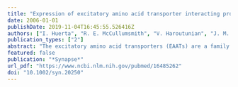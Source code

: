 ```yaml
---
title: "Expression of excitatory amino acid transporter interacting protein transcripts in the thalamus in schizophrenia"
date: 2006-01-01
publishDate: 2019-11-04T16:45:55.526416Z
authors: ["I. Huerta", "R. E. McCullumsmith", "V. Haroutunian", "J. M. Gimenez-Amaya", "J. H. Meador-Woodruff"]
publication_types: ["2"]
abstract: "The excitatory amino acid transporters (EAATs) are a family of plasma membrane proteins that maintain synaptic glutamate concentration by removing glutamate from the synaptic cleft. EAATs are expressed by glia (EAAT1 and EAAT2) and neurons (EAAT3 and EAAT4) throughout the brain. Glutamate reuptake is regulated, in part, by EAAT-interacting proteins that modulate subcellular localization and glutamate transport activity of the EAATs. Several lines of investigation support the hypothesis of glutamatergic abnormalities in schizophrenia. Previous work in our laboratory demonstrated increased expression of EAAT1 and EAAT2 transcripts in the thalamus, suggesting that alterations in synaptic glutamate levels may contribute to the pathophysiology of schizophrenia. Since EAAT-interacting proteins regulate EAAT function, directly impacting glutamatergic neurotransmission, we hypothesized that expression of EAAT-interacting proteins may also be altered in schizophrenia. Using in situ hybridization in subjects with schizophrenia and a comparison group, we detected increased expression of JWA and KIAA0302, molecules that regulate EAAT3 and EAAT4, respectively, in the thalamus in schizophrenia. In contrast, we did not find changes in the expression of transcripts for the EAAT2 and EAAT4 regulatory proteins GPS-1 and ARHGEF11. To address prior antipsychotic treatment in our schizophrenic subjects, we treated rats with haloperidol and clozapine for 4 weeks, and found changes in transcript expression of the EAAT-interacting proteins in clozapine-, but not haloperidol-, treated rats. These findings suggest that proteins associated with the regulation of glutamate reuptake may be abnormal in this illness, supporting the hypothesis of altered thalamic glutamatergic neurotransmission in schizophrenia."
featured: false
publication: "*Synapse*"
url_pdf: "https://www.ncbi.nlm.nih.gov/pubmed/16485262"
doi: "10.1002/syn.20250"
---
```


